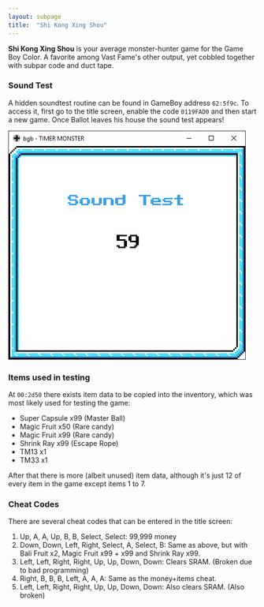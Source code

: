```yaml
---
layout: subpage
title:  "Shi Kong Xing Shou"
---
```

**Shi Kong Xing Shou** is your average monster-hunter game for the Game Boy Color. A favorite among Vast Fame's other output, yet cobbled together with subpar code and duct tape.

### Sound Test
A hidden soundtest routine can be found in GameBoy address `62:5f9c`.
To access it, first go to the title screen, enable the code `0119FAD0` and then start a new game. Once Ballot leaves his house the sound test appears!

![Sound test](img/skxs_soundtest.png)

### Items used in testing
At `00:2d50` there exists item data to be copied into the inventory, which was most likely used for testing the game:
* Super Capsule x99 (Master Ball)
* Magic Fruit x50 (Rare candy)
* Magic Fruit x99 (Rare candy)
* Shrink Ray x99 (Escape Rope)
* TM13 x1
* TM33 x1

After that there is more (albeit unused) item data, although it's just 12 of every item in the game except items 1 to 7.

### Cheat Codes
There are several cheat codes that can be entered in the title screen:

1. Up, A, A, Up, B, B, Select, Select: 99,999 money
1. Down, Down, Left, Right, Select, A, Select, B: Same as above, but with Bali Fruit x2, Magic Fruit x99 + x99 and Shrink Ray x99.
1. Left, Left, Right, Right, Up, Up, Down, Down: Clears SRAM. (Broken due to bad programming)
1. Right, B, B, B, Left, A, A, A: Same as the money+items cheat.
1. Left, Left, Right, Right, Up, Up, Down, Down: Also clears SRAM. (Also broken)

